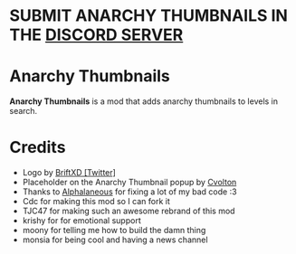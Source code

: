 # SUBMIT ANARCHY THUMBNAILS IN THE [DISCORD SERVER]([https://discord.gg/GuagJDsqds](https://discord.gg/SmmQtT3vCb))

# Anarchy Thumbnails

**Anarchy Thumbnails** is a mod that adds anarchy thumbnails to levels in search.

# Credits

- Logo by [BriftXD [Twitter]](https://twitter.com/BriftXD)
- Placeholder on the Anarchy Thumbnail popup by [Cvolton](https://twitter.com/Misabr0penguin)
- Thanks to [Alphalaneous](https://github.com/Alphalaneous) for fixing a lot of my bad code :3
- Cdc for making this mod so I can fork it
- TJC47 for making such an awesome rebrand of this mod
- krishy for for emotional support
- moony for telling me how to build the damn thing
- monsia for being cool and having a news channel
